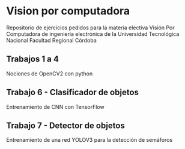 # Vision por computadora

Repositorio de ejercicios pedidos para la materia electiva Visión Por Computadora de ingeniería electrónica de la Universidad Tecnológica Nacional Facultad Regional Córdoba

## Trabajos 1 a 4 

Nociones de OpenCV2 con python

## Trabajo 6 - Clasificador de objetos

Entrenamiento de CNN con TensorFlow

## Trabajo 7 - Detector de objetos

Entrenamiento de una red YOLOV3 para la detección de semáforos

